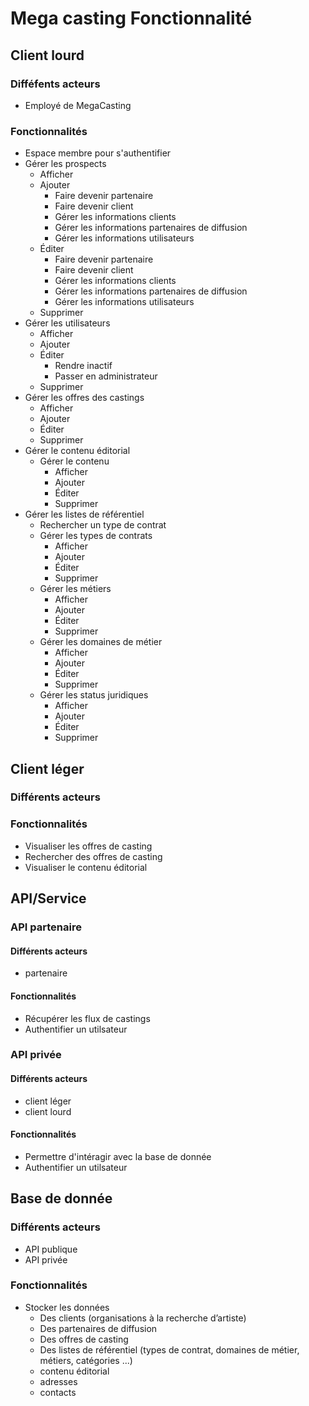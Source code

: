 # Mega casting Fonctionnalité

## Client lourd

### Difféfents acteurs

- Employé de MegaCasting

### Fonctionnalités

- Espace membre pour s'authentifier
- Gérer les prospects
  - Afficher
  - Ajouter
    - Faire devenir partenaire
    - Faire devenir client
    - Gérer les informations clients
    - Gérer les informations partenaires de diffusion
    - Gérer les informations utilisateurs
  - Éditer
    - Faire devenir partenaire
    - Faire devenir client
    - Gérer les informations clients
    - Gérer les informations partenaires de diffusion
    - Gérer les informations utilisateurs
  - Supprimer
- Gérer les utilisateurs
  - Afficher
  - Ajouter
  - Éditer
    - Rendre inactif
    - Passer en administrateur
  - Supprimer
- Gérer les offres des castings
  - Afficher
  - Ajouter
  - Éditer
  - Supprimer           
- Gérer le contenu éditorial
  - Gérer le contenu
    - Afficher
    - Ajouter
    - Éditer
    - Supprimer
- Gérer les listes de référentiel
  - Rechercher un type de contrat
  - Gérer les types de contrats
    - Afficher
    - Ajouter
    - Éditer
    - Supprimer
  - Gérer les métiers
    - Afficher
    - Ajouter
    - Éditer
    - Supprimer
  - Gérer les domaines de métier
    - Afficher
    - Ajouter
    - Éditer
    - Supprimer
  - Gérer les status juridiques
    - Afficher
    - Ajouter
    - Éditer
    - Supprimer


## Client léger

### Différents acteurs

### Fonctionnalités

- Visualiser les offres de casting
- Rechercher des offres de casting
- Visualiser le contenu éditorial  

## API/Service

### API partenaire

#### Différents acteurs

- partenaire

#### Fonctionnalités

- Récupérer les flux de castings
- Authentifier un utilsateur

### API privée

#### Différents acteurs

- client léger
- client lourd

#### Fonctionnalités

- Permettre d'intéragir avec la base de donnée
- Authentifier un utilsateur

## Base de donnée

### Différents acteurs

- API publique
- API privée

### Fonctionnalités

- Stocker les données
  - Des clients (organisations à la recherche d’artiste)
  - Des partenaires de diffusion
  - Des offres de casting
  - Des listes de référentiel (types de contrat, domaines de métier, métiers, catégories ...)
  - contenu éditorial
  - adresses
  - contacts